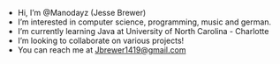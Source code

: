 - Hi, I’m @Manodayz (Jesse Brewer)
- I’m interested in computer science, programming, music and german.
- I’m currently learning Java at University of North Carolina - Charlotte
- I’m looking to collaborate on various projects!
- You can reach me at Jbrewer1419@gmail.com

<!---
Manodayz/Manodayz is a ✨ special ✨ repository because its `README.md` (this file) appears on your GitHub profile.
You can click the Preview link to take a look at your changes.
--->
